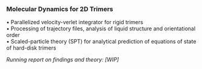 ### Molecular Dynamics for 2D Trimers 

  • Parallelized velocity-verlet integrator for rigid trimers\
  • Processing of trajectory files, analysis of liquid structure and orientational order\
  • Scaled-particle theory (SPT) for analytical prediction of equations of state of hard-disk trimers
  
_Running report on findings and theory: [WIP]_
